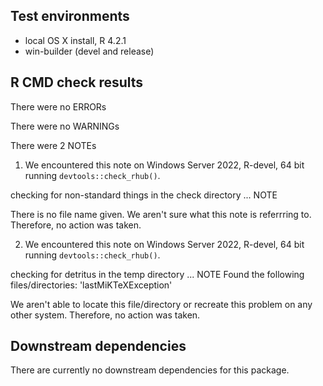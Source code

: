## Test environments
* local OS X install, R 4.2.1
* win-builder (devel and release)

## R CMD check results
There were no ERRORs

There were no WARNINGs

There were 2 NOTEs

1. We encountered this note on Windows Server 2022, R-devel, 64 bit running `devtools::check_rhub()`.

checking for non-standard things in the check directory ... NOTE

There is no file name given. We aren't sure what this note is referrring to. Therefore, no action was taken.

2. We encountered this note on Windows Server 2022, R-devel, 64 bit running `devtools::check_rhub()`.

checking for detritus in the temp directory ... NOTE
Found the following files/directories:
  'lastMiKTeXException'
  
We aren't able to locate this file/directory or recreate this problem on any other system. Therefore, no action was taken.

## Downstream dependencies
There are currently no downstream dependencies for this package.
